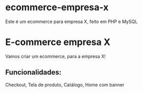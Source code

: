 # ecommerce-empresa-x
Este é um ecommerce para empresa X, feito em PHP e MySQL

# E-commerce empresa X

Vamos criar um ecommerce, para a empresa X!

## Funcionalidades: 

Checkout, Tela de produto, Catálogo, Home com banner